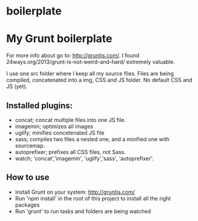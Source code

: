boilerplate
===========

# My Grunt boilerplate
For more info about go to: http://gruntjs.com/. I found 24ways.org/2013/grunt-is-not-weird-and-hard/ extremely valuable. 

I use one src folder where I keep all my source files. Files are being compiled, concatenated into a img, CSS and JS folder. No default CSS and JS (yet). 

## Installed plugins:
- concat; concat multiple files into one JS file. 
- imagemin; optimizes all images
- uglify; minifies concetenated JS file 
- sass; compiles two files a nested one, and a minified one with sourcemap. 
- autoprefixer; prefixes all CSS files, not Sass. 
- watch; 'concat','imagemin', 'uglify','sass', 'autoprefixer'. 

## How to use
- Install Grunt on your system: http://gruntjs.com/
- Run 'npm install' in the root of this project to install all the right packages
- Run 'grunt' to run tasks and folders are being watched
